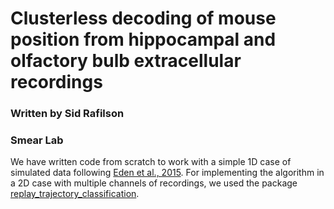 # Clusterless decoding of mouse position from hippocampal and olfactory bulb extracellular recordings

### Written by Sid Rafilson

### Smear Lab

We have written code from scratch to work with a simple 1D case of simulated data following [Eden et al., 2015](https://pmc.ncbi.nlm.nih.gov/articles/PMC4805376/). For implementing the algorithm in a 2D case with multiple channels of recordings, we used the package [replay_trajectory_classification](https://github.com/Eden-Kramer-Lab/replay_trajectory_classification).
